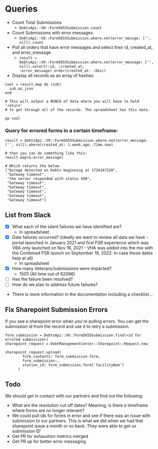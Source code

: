 # Queries

* Count Total Submissions
  * `DebtsApi::V0::Form5655Submission.count`
* Count Submissions with error messages
  * `DebtsApi::V0::Form5655Submission.where.not(error_messge: ['', nil]).count`
* Pull all orders that have error messages and select their id, created_at, and error_message
  * `result = DebtsApi::V0::Form5655Submission.where.not(error_message: ['', nil]).select(:id, :created_at, :error_message).order(created_at: :desc)`
* Display all records as an array of hashes:
```
cool = result.map do |sub|
  sub.as_json
end

# This will output a BUNCH of data where you will have to hold 'return'
# to get through all of the records. The spreadsheet has this data.

pp cool
```

### Query for errored forms in a certain timeframe:
```
result = DebtsApi::V0::Form5655Submission.where.not(error_message: ['', nil]).where(created_at: 1.week.ago..Time.now)

# then you can do something like this:
result.map(&:error_message)

# Which returns the below
["Outage detected on Debts beginning at 1726167220",
 "Gateway timeout",
 "the server responded with status 500",
 "Gateway timeout",
 "Gateway timeout",
 "Gateway timeout",
 "Gateway timeout",
 "Gateway timeout"]
```

## List from Slack
- [x] What each of the silent failures we have identified are?
  - In spreadsheet
- [x] Date failures occurred? (ideally we want to review all data we have - portal launched in January 2021 and first FSR experience which was VBA only launched on Nov 16, 2021 - VHA was added into the mix with the Combined FSR launch on September 19, 2022: In case those dates help at all)
  - In spreadsheet
- [x] How many Veterans/submissions were impacted?
  - 1505 (All time out of 62096)
- [ ] Has the failure been resolved?
- [ ] How do we plan to address future failures?

- There is more information in the documentation including a checklist...

## Fix Sharepoint Submission Errors
If you see a sharepoint error when you're pulling errors. You can get the submission id from the record and use it to retry a submission.

```
form_submission = DebtsApi::V0::Form5655Submission.find(<id for errored submission>)
sharepoint_request = DebtManagementCenter::Sharepoint::Request.new

sharepoint_request.upload(
        form_contents: form_submission.form,
        form_submission:,
        station_id: form_submission.form['facilityNum']
      )
```

## Todo
We should get in contact with our partners and find out the following:
* What are the resolution cut off dates? Meaning, is there a timeframe where forms are no longer relevant?
* We could pull ids for forms in error and see if there was an issue with submission to our partners. This is what we did when we had that sharepoint issue a month or so back. They were able to get us submission ID'
* Get PR for exhaustion metrics merged
* Get PR up for better error messaging